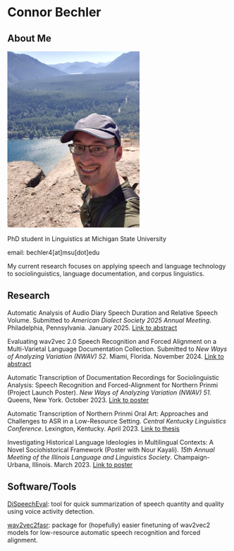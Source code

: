 # Connor Bechler
## About Me
<img src="https://github.com/ConnorBechler/ConnorBechler.github.io/blob/main/resources/cb_photo.jpg" alt="Photo of Connor standing on top of cliff in baseball hat" width="300"/>

PhD student in Linguistics at Michigan State University</p>

email: bechler4[at]msu[dot]edu

My current research focuses on applying speech and language technology to sociolinguistics, language documentation, and corpus linguistics.

## Research

Automatic Analysis of Audio Diary Speech Duration and Relative Speech Volume. Submitted to _American Dialect Society 2025 Annual Meeting_. Philadelphia, Pennsylvania. January 2025. [Link to abstract](https://github.com/ConnorBechler/ConnorBechler.github.io/blob/main/research/ADS%202025%20Abstract.pdf)

Evaluating wav2vec 2.0 Speech Recognition and Forced Alignment on a Multi-Varietal Language Documentation Collection. Submitted to _New Ways of Analyzing Variation (NWAV) 52_. Miami, Florida. November 2024. [Link to abstract](https://github.com/ConnorBechler/ConnorBechler.github.io/blob/main/research/NWAV%2052%20Abstract.pdf)

Automatic Transcription of Documentation Recordings for Sociolinguistic Analysis: Speech Recognition and Forced-Alignment for Northern Prinmi (Project Launch Poster). _New Ways of Analyzing Variation (NWAV) 51_. Queens, New York. October 2023. [Link to poster](https://github.com/ConnorBechler/ConnorBechler.github.io/blob/main/research/NWAV_51_Poster_Final.pdf)

Automatic Transcription of Northern Prinmi Oral Art: Approaches and Challenges to ASR in a Low-Resource Setting. _Central Kentucky Linguistics Conference_. Lexington, Kentucky. April 2023. [Link to thesis](https://uknowledge.uky.edu/ltt_etds/51/)

Investigating Historical Language Ideologies in Multilingual Contexts: A Novel Sociohistorical Framework (Poster with Nour Kayali). _15th Annual Meeting of the Illinois Language and Linguistics Society_. Champaign-Urbana, Illinois. March 2023. [Link to poster](https://github.com/ConnorBechler/ConnorBechler.github.io/blob/main/research/ills_poster-2023.pdf)

## Software/Tools

[DiSpeechEval](https://github.com/ConnorBechler/dispeecheval): tool for quick summarization of speech quantity and quality using voice activity detection.

[wav2vec2fasr](https://github.com/ConnorBechler/wav2vec2fasr-repo): package for (hopefully) easier finetuning of wav2vec2 models for low-resource automatic speech recognition and forced alignment.
